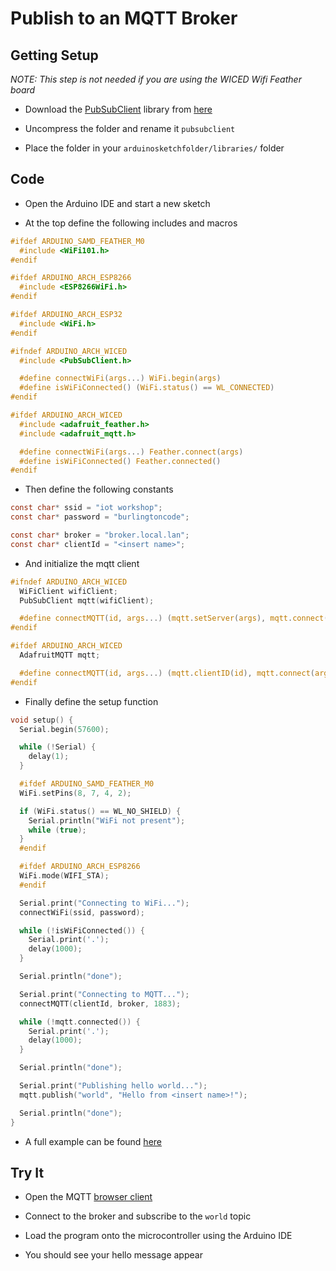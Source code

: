 # Publish to an MQTT Broker

## Getting Setup

*NOTE: This step is not needed if you are using the WICED Wifi Feather board*

* Download the [PubSubClient](https://pubsubclient.knolleary.net) library from [here](https://github.com/knolleary/pubsubclient/archive/master.zip)

* Uncompress the folder and rename it `pubsubclient`

* Place the folder in your `arduinosketchfolder/libraries/` folder

## Code

* Open the Arduino IDE and start a new sketch

* At the top define the following includes and macros

```c
#ifdef ARDUINO_SAMD_FEATHER_M0
  #include <WiFi101.h>
#endif

#ifdef ARDUINO_ARCH_ESP8266
  #include <ESP8266WiFi.h>
#endif

#ifdef ARDUINO_ARCH_ESP32
  #include <WiFi.h>
#endif

#ifndef ARDUINO_ARCH_WICED
  #include <PubSubClient.h>

  #define connectWiFi(args...) WiFi.begin(args)
  #define isWiFiConnected() (WiFi.status() == WL_CONNECTED)
#endif

#ifdef ARDUINO_ARCH_WICED
  #include <adafruit_feather.h>
  #include <adafruit_mqtt.h>

  #define connectWiFi(args...) Feather.connect(args)
  #define isWiFiConnected() Feather.connected()
#endif
```

* Then define the following constants

```c
const char* ssid = "iot workshop";
const char* password = "burlingtoncode";

const char* broker = "broker.local.lan";
const char* clientId = "<insert name>";
```

* And initialize the mqtt client

```c
#ifndef ARDUINO_ARCH_WICED
  WiFiClient wifiClient;
  PubSubClient mqtt(wifiClient);

  #define connectMQTT(id, args...) (mqtt.setServer(args), mqtt.connect(id))
#endif

#ifdef ARDUINO_ARCH_WICED
  AdafruitMQTT mqtt;

  #define connectMQTT(id, args...) (mqtt.clientID(id), mqtt.connect(args))
#endif
```

* Finally define the setup function

```c
void setup() {
  Serial.begin(57600);

  while (!Serial) {
    delay(1);
  }

  #ifdef ARDUINO_SAMD_FEATHER_M0
  WiFi.setPins(8, 7, 4, 2);

  if (WiFi.status() == WL_NO_SHIELD) {
    Serial.println("WiFi not present");
    while (true);
  }
  #endif

  #ifdef ARDUINO_ARCH_ESP8266
  WiFi.mode(WIFI_STA);
  #endif

  Serial.print("Connecting to WiFi...");
  connectWiFi(ssid, password);

  while (!isWiFiConnected()) {
    Serial.print('.');
    delay(1000);
  }

  Serial.println("done");

  Serial.print("Connecting to MQTT...");
  connectMQTT(clientId, broker, 1883);

  while (!mqtt.connected()) {
    Serial.print('.');
    delay(1000);
  }

  Serial.println("done");

  Serial.print("Publishing hello world...");
  mqtt.publish("world", "Hello from <insert name>!");

  Serial.println("done");
}
```

* A full example can be found [here](/examples/MqttPublish)

## Try It

* Open the MQTT [browser client](http://www.hivemq.com/demos/websocket-client/)

* Connect to the broker and subscribe to the `world` topic

* Load the program onto the microcontroller using the Arduino IDE

* You should see your hello message appear
